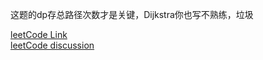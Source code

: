 这题的dp存总路径次数才是关键，Dijkstra你也写不熟练，垃圾  

[leetCode Link](https://leetcode.com/problems/number-of-ways-to-arrive-at-destination/)  
[leetCode discussion](https://leetcode.com/problems/number-of-ways-to-arrive-at-destination/discuss/1417738/Simple-Java-Solution)